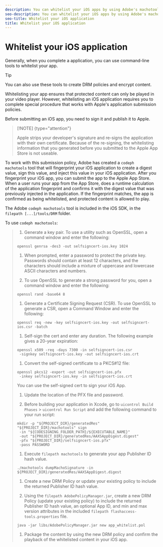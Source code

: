 ```yaml
---
description: You can whitelist your iOS apps by using Adobe's machotools tool.
seo-description: You can whitelist your iOS apps by using Adobe's machotools tool.
seo-title: Whitelist your iOS application
title: Whitelist your iOS application
---
```


# Whitelist your iOS application

Generally, when you complete a  application, you can use  command-line tools to whitelist your app.
>[!TIP]
>
>You can also use these tools to create DRM policies and encrypt content.

Whitelisting your app ensures that protected content can only be played in your video player. However, whitelisting an iOS application requires you to complete special procedure that works with Apple's application submission policies.

Before submitting an iOS app, you need to sign it and publish it to Apple.
>[!NOTE] {type="attention"}
>
>Apple strips your developer's signature and re-signs the application with their own certificate.
Because of the re-signing, the whitelisting information that you generated before you submitted to the Apple App Store is not useable.

To work with this submission policy, Adobe has created a `codeph machotools` tool that will fingerprint your iOS application to create a digest value, sign this value, and inject this value in your iOS application. After you fingerprint your iOS app, you can submit the app to the Apple App Store. When a user runs your app from the App Store,  does a runtime calculation of the application fingerprint and confirms it with the digest value that was previously injected in the application. If the fingerprint matches, the app is confirmed as being whitelisted, and protected content is allowed to play.

The Adobe `codeph machotools` tool is included in the iOS  SDK, in the `filepath [...]/tools/DRM` folder.

To use `codeph machotools`:

>1. Generate a key pair.
>   To use a utility such as OpenSSL, open a command window and enter the following:
>   ```
>   openssl genrsa -des3 -out selfsigncert-ios.key 1024
>   ```
>   
>   
>1. When prompted, enter a password to protect the private key.
>   Passwords should contain at least 12 characters, and the characters should include a mixture of uppercase and lowercase ASCII characters and numbers.
>   
>1. To use OpenSSL to generate a strong password for you, open a command window and enter the following:
>   ```
>   openssl rand -base64 8
>   ```
>   
>   
>1. Generate a Certificate Signing Request (CSR).
>   To use OpenSSL to generate a CSR, open a Command Window and enter the following:
>   ```
>   openssl req -new -key selfsigncert-ios.key -out selfsigncert-ios.csr -batch
>   ```
>   
>   
>1. Self-sign the cert and enter any duration.
>   The following example gives a 20-year expiration:
>   ```
>   openssl x509 -req -days 7300 -in selfsigncert-ios.csr 
>    -signkey selfsigncert-ios.key -out selfsigncert-ios.crt
>   ```
>   
>   
>1. Convert the self-signed certificate to a PKCS#12 file:
>   ```
>   openssl pkcs12 -export -out selfsigncert-ios.pfx 
>    -inkey selfsigncert-ios.key -in selfsigncert-ios.crt
>   ```
>   You can use the self-signed cert to sign your iOS App.
>   
>   
>   
>1. Update the location of the PFX file and password.
>   
>1. Before building your application in Xcode, go to `uicontrol Build Phases` &gt; `uicontrol Run Script` and add the following command to your run script:
>   ```
>   mkdir -p "${PROJECT_DIR}/generatedRes" "${PROJECT_DIR}/machotools" sign 
>    -in "${CODESIGNING_FOLDER_PATH}/${EXECUTABLE_NAME}" 
>    -out "${PROJECT_DIR}/generatedRes/AAXSAppDigest.digest" 
>    -pfx "${PROJECT_DIR}/selfsigncert-ios.pfx" 
>    -pass PASSWORD
>   ```
>   
>   
>1. Execute `filepath machotools` to generate your app Publisher ID hash value.
>   ```
>   ./machotools dumpMachoSignature -in ${PROJECT_DIR}/generatedRes/AAXSAppDigest.digest
>   ```
>   
>   
>1. Create a new DRM Policy or update your existing policy to include the returned Publisher ID hash value.
>   
>1. Using the `filepath AdobePolicyManager.jar`, create a new DRM Policy (update your existing policy) to include the returned Publisher ID hash value, an optional App ID, and min and max version attributes in the included `filepath flashaccess-tools.properties` file.
>   ```
>   java -jar libs/AdobePolicyManager.jar new app_whitelist.pol
>   ```
>   
>   
>1. Package the content by using the new DRM policy and confirm the playback of the whitelisted content in your iOS app.
>   
>   
>   
